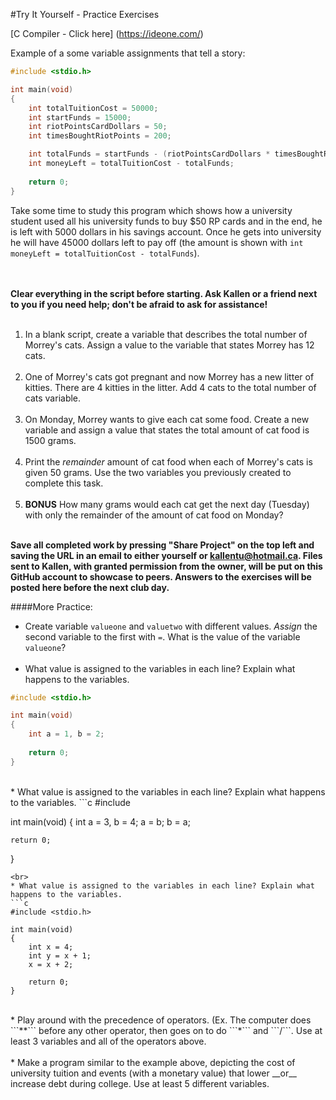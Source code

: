 #Try It Yourself - Practice Exercises

[C Compiler - Click here] (https://ideone.com/)

Example of a some variable assignments that tell a story:
```c
#include <stdio.h>

int main(void)
{
    int totalTuitionCost = 50000;
    int startFunds = 15000;
    int riotPointsCardDollars = 50;
    int timesBoughtRiotPoints = 200;

    int totalFunds = startFunds - (riotPointsCardDollars * timesBoughtRiotPoints);
    int moneyLeft = totalTuitionCost - totalFunds;
    
    return 0;
}
```
Take some time to study this program which shows how a university student used all his university funds to buy $50 RP cards and in the end, he is left with 5000 dollars in his savings account. Once he gets into university he will have 45000 dollars left to pay off (the amount is shown with ```int moneyLeft = totalTuitionCost - totalFunds```).<br><br><br>

__Clear everything in the script before starting. Ask Kallen or a friend next to you if you need help; don't be afraid to ask for assistance!__<br><br>


1. In a blank script, create a variable that describes the total number of Morrey's cats. Assign a value to the variable that states Morrey has 12 cats.<br><br>
2. One of Morrey's cats got pregnant and now Morrey has a new litter of kitties. There are 4 kitties in the litter. Add 4 cats to the total number of cats variable.<br><br>
3. On Monday, Morrey wants to give each cat some food. Create a new variable and assign a value that states the total amount of cat food is 1500 grams.<br><br>
4. Print the _remainder_ amount of cat food when each of Morrey's cats is given 50 grams. Use the two variables you previously created to complete this task.<br><br>
5. __BONUS__ How many grams would each cat get the next day (Tuesday) with only the remainder of the amount of cat food on Monday?<br><br>

__Save all completed work by pressing "Share Project" on the top left and saving the URL in an email to either yourself or kallentu@hotmail.ca. Files sent to Kallen, with granted permission from the owner, will be put on this GitHub account to showcase to peers.
Answers to the exercises will be posted here before the next club day.__

####More Practice:
* Create variable ```valueone``` and ```valuetwo``` with different values. _Assign_ the second variable to the first with ```=```. What is the value of the variable ```valueone```?<br><br>
* What value is assigned to the variables in each line? Explain what happens to the variables.
```c
#include <stdio.h>

int main(void)
{
    int a = 1, b = 2;
    
    return 0;
}
```
<br>
* What value is assigned to the variables in each line? Explain what happens to the variables.
```c
#include <stdio.h>

int main(void)
{
    int a = 3, b = 4;
    a = b;
    b = a;
    
    return 0;
}
```
<br>
* What value is assigned to the variables in each line? Explain what happens to the variables.
```c
#include <stdio.h>

int main(void)
{
    int x = 4;
    int y = x + 1;
    x = x + 2;
    
    return 0;
}
```
<br>
* Play around with the precedence of operators. (Ex. The computer does ```**``` before any other operator, then goes on to do ```*``` and ```/```. Use at least 3 variables and all of the operators above.<br><br>
* Make a program similar to the example above, depicting the cost of university tuition and events (with a monetary value) that lower __or__ increase debt during college. Use at least 5 different variables.

